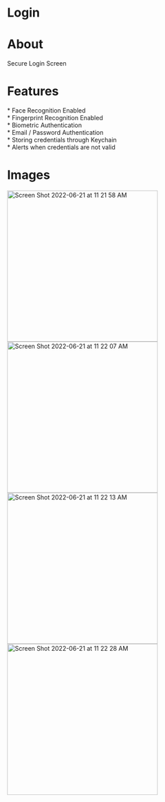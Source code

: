 # Login

<h1>About</h1>
Secure Login Screen

<h1>Features</h1>
* Face Recognition Enabled <br>
* Fingerprint Recognition Enabled <br>
* Biometric Authentication <br>
* Email / Password Authentication <br>
* Storing credentials through Keychain <br>
* Alerts when credentials are not valid <br>

<h1>Images</h1>
<img width="350" alt="Screen Shot 2022-06-21 at 11 21 58 AM" src="https://user-images.githubusercontent.com/87610332/174837437-bfd88b81-34b5-4ef1-9ecc-2fb6ed5e2f3f.png">
<img width="350" alt="Screen Shot 2022-06-21 at 11 22 07 AM" src="https://user-images.githubusercontent.com/87610332/174837447-b97973a6-8497-43b0-bcad-271d1fe4e24f.png">
<img width="350" alt="Screen Shot 2022-06-21 at 11 22 13 AM" src="https://user-images.githubusercontent.com/87610332/174837455-03ba2320-77fa-4bf4-8d99-f7acd80ce514.png">
<img width="350" alt="Screen Shot 2022-06-21 at 11 22 28 AM" src="https://user-images.githubusercontent.com/87610332/174837466-7d850033-46bc-4952-8f96-5e13951f9c7e.png">
